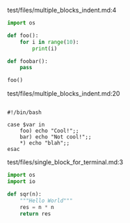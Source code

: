 test/files/multiple_blocks_indent.md:4
```python
import os

def foo():
    for i in range(10):
        print(i)

def foobar():
    pass

foo()
```

test/files/multiple_blocks_indent.md:20
```shell

#!/bin/bash

case $var in
    foo) echo "Cool!";;
    bar) echo "Not cool!";;
    *) echo "blah";;
esac
```

test/files/single_block_for_terminal.md:3
```python
import os
import io

def sqr(n):
    """Hello World"""
    res = n * n
    return res
```

